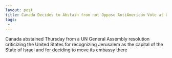 ```yaml
---
layout: post
title: Canada Decides to Abstain from not Oppose AntiAmerican Vote at UN
tags:
 -
---
```

Canada abstained Thursday from a UN General Assembly resolution criticizing the United States for recognizing Jerusalem as the capital of the State of Israel and for deciding to move its embassy there
